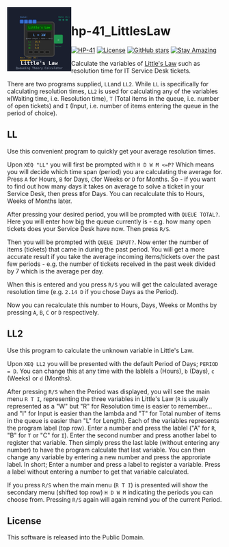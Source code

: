 <img src="img/littleslaw_logo.svg" align="left" width="150" height="150" alt="Little's Law Logo">

# hp-41_LittlesLaw

[![HP-41](https://img.shields.io/badge/HP--41-Calculator-orange)](https://en.wikipedia.org/wiki/HP-41C)
[![License](https://img.shields.io/badge/License-Public%20Domain-brightgreen.svg)](https://unlicense.org/)
[![GitHub stars](https://img.shields.io/github/stars/isene/hp-41_LittlesLaw.svg)](https://github.com/isene/hp-41_LittlesLaw/stargazers)
[![Stay Amazing](https://img.shields.io/badge/Stay-Amazing-blue.svg)](https://isene.org)

Calculate the variables of [Little's Law](https://corporatefinanceinstitute.com/resources/data-science/littles-law/) such as resolution time for IT Service Desk tickets.

There are two programs supplied, `LL`and `LL2`. While `LL` is specifically for calculating resolution times, `LL2` is used for calculating any of the variables `W`(Waiting time, i.e. Resolution time), `T` (Total items in the queue, i.e. number of open tickets) and `I` (Input, i.e. number of items entering the queue in the period of choice).

## LL
Use this convenient program to quickly get your average resolution times.

Upon `XEQ "LL"` you will first be prompted with `H D W M <=P?` Which means you will decide which time span (period) you are calculating the average for. Press `A` for Hours, `B` for Days, `C`for Weeks or `D` for Months. So - if you want to find out how many days it takes on average to solve a ticket in your Service Desk, then press `B`for Days. You can recalculate this to Hours, Weeks of Months later.

After pressing your desired period, you will be prompted with `QUEUE TOTAL?`. Here you will enter how big the queue currently is - e.g. how many open tickets does your Service Desk have now. Then press `R/S`.

Then you will be prompted with `QUEUE INPUT?`. Now enter the number of items (tickets) that came in during the past period. You will get a more accurate result if you take the average incoming items/tickets over the past few periods - e.g. the number of tickets received in the past week divided by 7 which is the average per day.

When this is entered and you press `R/S` you will get the calculated average resolution time (e.g. `2.14 D` if you chose Days as the Period).

Now you can recalculate this number to Hours, Days, Weeks or Months by pressing `A`, `B`, `C` or `D` respectively.

## LL2
Use this program to calculate the unknown variable in Little's Law.

Upon `XEQ LL2` you will be presented with the default Period of Days; `PERIOD = D`. You can change this at any time with the lablels `a` (Hours), `b` (Days), `c` (Weeks) or `d` (Months).

After pressing `R/S` when the Period was displayed, you will see the main menu `R T I`, representing the three variables in Little's Law (`R` is usually represented as a "W" but "R" for Resolution time is easier to remember... and "I" for Input is easier than the lambda and "T" for Total number of items in the queue is easier than "L" for Length). Each of the variables represents the program label (top row). Enter a number and press the lablel ("A" for `R`, "B" for `T` or "C" for `I`). Enter the second number and press another label to register that variable. Then simply press the last lable (without entering any number) to have the program calculate that last variable. You can then change any variable by entering a new number and press the approriate label. In short; Enter a number and press a label to register a variable. Press a label without entering a number to get that variable calculated.

If you press `R/S` when the main menu (`R T I`) is presented will show the secondary menu (shifted top row) `H D W M` indicating the periods you can choose from. Pressing `R/S` again will again remind you of the current Period.

## License
This software is released into the Public Domain.

